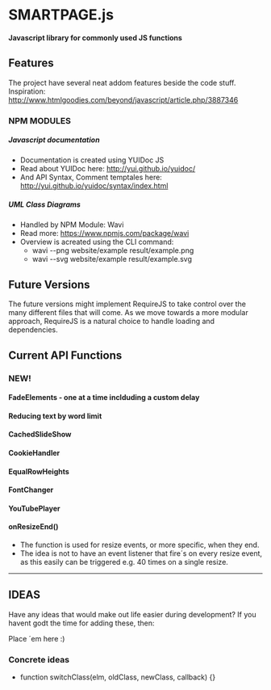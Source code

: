 # SMARTPAGE.js #

#### Javascript library for commonly used JS functions ####


## Features ##
The project have several neat addom features beside the code stuff. 
Inspiration: 
http://www.htmlgoodies.com/beyond/javascript/article.php/3887346


### NPM MODULES ###

##### Javascript documentation #####
 - Documentation is created using YUIDoc JS
 - Read about YUIDoc here:  http://yui.github.io/yuidoc/
 - And API Syntax, Comment temptales here: http://yui.github.io/yuidoc/syntax/index.html

##### UML Class Diagrams #####
 - Handled by NPM Module: Wavi
 - Read more: https://www.npmjs.com/package/wavi   
 - Overview is acreated using the CLI command: 
    - wavi --png website/example result/example.png
    - wavi --svg website/example result/example.svg
 


## Future Versions ##
The future versions might implement RequireJS to take control over the many different files that will come. 
As we move towards a more modular approach, RequireJS is a natural choice to handle loading and dependencies.



## Current API Functions ##

### NEW!
#### FadeElements - one at a time inclduding a custom delay
#### Reducing text by word limit


#### CachedSlideShow
#### CookieHandler
#### EqualRowHeights
#### FontChanger
#### YouTubePlayer

#### onResizeEnd() 
  - The function is used for resize events, or more specific, when they end.
  - The idea is not to have an event listener that fire´s on every resize event, as this easily can be triggered e.g. 40 times on a single resize. 



_____________________________________________________________________

## IDEAS ##
Have any ideas that would make out life easier during development?
If you havent godt the time for adding these, then:

Place ´em here :)

### Concrete ideas ###

 - function switchClass(elm, oldClass, newClass, callback) {}
